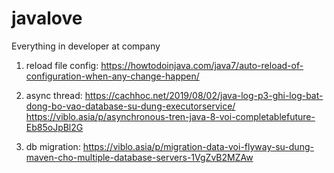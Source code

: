 # javalove
Everything in developer at company

1. reload file config:
https://howtodoinjava.com/java7/auto-reload-of-configuration-when-any-change-happen/

2. async thread:
https://cachhoc.net/2019/08/02/java-log-p3-ghi-log-bat-dong-bo-vao-database-su-dung-executorservice/
https://viblo.asia/p/asynchronous-tren-java-8-voi-completablefuture-Eb85oJpBl2G

3. db migration:
https://viblo.asia/p/migration-data-voi-flyway-su-dung-maven-cho-multiple-database-servers-1VgZvB2MZAw

